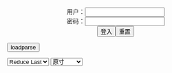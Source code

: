 <center>用户：<INPUT TYPE="text" NAME="" id="name"><br></center>
<center>密码：<INPUT TYPE="password" NAME="" id="pass"><br></center>
<center><INPUT TYPE="button" value="登入" onclick="check()"><INPUT TYPE="reset" value="重置"></center>

<div style="display: none" id="mdm" name="dmd">
  <button onclick="location.reload()">Cover 0</button>
</div>

<button style="display: none" name="dmd" onclick="toggleb()">toggle</button>
<button onclick="loadparse()">loadparse</button>

<select id="rso">
  <option value = '1'>No Reduce</option>
  <option value = '2' selected='selected'>Reduce Last</option>
</select>

<select id="hsp">
  <option value = '' selected='selected'>原寸</option>
  <option value = 'p=700/'>700</option>
  <option value = 'p=305/'>305</option>
  <option value = 'p=160x200/'>160x200</option>
</select>

<br>
<div style="display: none" id="mdc" name="dmd">
</div>

<pre style="display: none" id = "raw">
<!-- 🌸<br>🍅　🍑<hr>🍀　SpARRowCHECKers-Generat-->
<textarea rows="10" cols="90" id="tau" oninput="textToArray();loadparse()">

https://static8.hentai-cosplays.com/upload/20220323/293/299856/p=305/25.jpg
https://static8.hentai-cosplays.com/upload/20220323/293/299858/p=700/28.jpg
https://static8.hentai-cosplays.com/upload/20220323/293/299859/p=700/27.jpg
https://static6.hentai-cosplays.com/upload/20211220/260/266019/p=700/23.jpg
https://static6.hentai-cosplays.com/upload/20211222/262/267432/p=700/25.jpg
https://static7.hentai-cosplays.com/upload/20220208/288/294837/p=700/194.jpg
https://static6.hentai-cosplays.com/upload/20211219/260/265518/p=700/18.jpg
https://static6.hentai-cosplays.com/upload/20211219/260/265523/p=700/29.jpg
https://static9.porn-images-xxx.com/upload/20210729/923/944418/p=700/41.jpg
https://static4.porn-images-xxx.com/upload/20190925/697/713521/p=700/31.jpg
https://static8.porn-images-xxx.com/upload/20210514/915/936197/p=700/147.jpg
https://static9.porn-images-xxx.com/upload/20210707/921/942177/p=700/82.jpg
https://static9.porn-images-xxx.com/upload/20210729/923/944419/p=700/36.jpg
https://static8.porn-images-xxx.com/upload/20210514/915/936197/p=700/147.jpg
https://static4.porn-images-xxx.com/upload/20200213/776/793631/p=700/34.jpg
https://static6.hentai-cosplays.com/upload/20211218/259/264345/p=700/55.jpg
https://static6.hentai-cosplays.com/upload/20211218/259/264339/p=700/70.jpg
https://static2.hentai-cosplays.com/upload/20200922/176/179771/p=700/64.jpg

</textarea><br><!-- 🍀<br>🍑　🍅<hr>🌸 -->

<textarea rows="30" cols="100" id="tar" oninput="loadparse()">

[Fantasy Factory 小丁] - Half Bloomers - エロコスプレ
https://ja.hentai-cosplays.com/image/fantasy-factory-ding-half-bloomers/

https://static8.hentai-cosplays.com/upload/20220323/293/299856/p=305/25.jpg

<font size="1" style="color:#DCDCDC">2022-03-30</font>

[Fantasy Factory 小丁] - Grid Love - エロコスプレ
https://ja.hentai-cosplays.com/image/fantasy-factory-alley-grid-love/

https://static8.hentai-cosplays.com/upload/20220323/293/299858/p=700/28.jpg

<font size="1" style="color:#DCDCDC">2022-03-30</font>

[小丁Patron] Leather Seduce 皮衣濕身誘惑 (Fantasy Factory) - エロコスプレ
https://ja.hentai-cosplays.com/image/kocho-patron-leather-seduce-self-restraint-fantasy-factory/

https://static8.hentai-cosplays.com/upload/20220323/293/299859/p=700/27.jpg

<font size="1" style="color:#DCDCDC">2022-03-29</font>

[Fantasy Factory]明日方舟 W - エロコスプレ
https://ja.hentai-cosplays.com/image/fantasy-factory-tomorrow-ark-w/

https://static6.hentai-cosplays.com/upload/20211220/260/266019/p=700/23.jpg

<font size="1" style="color:#DCDCDC">2022-03-07</font>

<h4 style="color:#1E90FF">[Fantasy Factory 小丁] - Shuten Douji - エロコスプレ</h4>
https://ja.hentai-cosplays.com/image/fantasy-factory-alley-shuten-douji/

https://static6.hentai-cosplays.com/upload/20211222/262/267432/p=700/25.jpg

<font size="1" style="color:#DCDCDC">2022/2/11 上午11:18:01</font>

<font size="2"><b>
[小丁こまち] 2021.10 - エロコスプレ</b></font><br>
https://ja.hentai-cosplays.com/image/kocho-komachi-202110/

https://static7.hentai-cosplays.com/upload/20220208/288/294837/p=700/194.jpg

<font size="1" style="color:#DCDCDC"><b>2022/2/9 下午3:33:42</b></font><br>

<font size="2"><b>
Fantasy Factory 小丁]OTs-14 business suit - エロコスプレ</b></font><br>
https://ja.hentai-cosplays.com/image/fantasy-factory-ots-14-business-suit/

https://static6.hentai-cosplays.com/upload/20211219/260/265518/p=700/18.jpg

<font size="1" style="color:#DCDCDC"><b>2021/12/30 下午8:52:23</b></font><br>

<font size="2"><b>
[小丁 Fantasy Factory] Sirius - エロコスプレ</b></font><br>
https://ja.hentai-cosplays.com/image/-fantasy-factory-sirius/

https://static6.hentai-cosplays.com/upload/20211219/260/265523/p=700/29.jpg

<font size="1" style="color:#DCDCDC"><b>2021/12/30 下午8:52:56</b></font><br>

<font size="2"><b>
Kocho Komachi 小丁こまち - ３次エロ画像 - エロ画像</b></font><br>
https://ja.porn-images-xxx.com/image/kocho-komachi-kocho-komachi-1/

<font size="1" style="color:#DCDCDC"><b>2021/12/15 下午2:23:57</b></font><br>

<font size="2"><b>
普通に乳首見せてるzgコスプレイヤーの小丁こまちさん - エロコスプレ</b></font><br>
https://ja.hentai-cosplays.com/image/chinese-cosplayer-kocho-komachi-who-shows-nipples-normally/

<font size="1" style="color:#DCDCDC"><b>2021/12/15 下午2:25:31</b></font><br>

<font size="2"><b>
キレイなピンクの乳首にパイパン！全裸になっちゃう露出系美人コスプレイヤー「小丁こまち」ヌード画像137枚 - ３次エロ画像 - エロ画像</b></font><br>
https://ja.porn-images-xxx.com/image/shaved-on-beautiful-pink-nipples-exposed-beautiful-cosplayer-kocho-komachi-nude-image-137-pieces-that-become-naked/

<font size="1" style="color:#DCDCDC"><b>2021/12/15 下午2:34:22</b></font><br>

<font size="2"><b>
「小丁こまち」透けてるセーラーコスプレでピンクのパイパンと乳首を見せつけ！露出ヌード画像 71枚 - ３次エロ画像 - エロ画像</b></font><br>
https://ja.porn-images-xxx.com/image/show-off-pink-shaved-bread-and-nipples-in-sailor-cosplay-that-is-transparent-kocho-komachi-71-exposed-nude-images/

<font size="1" style="color:#DCDCDC"><b>2021/12/15 下午2:35:15</b></font><br>

<font size="2"><b>
Kocho Komachi 小丁こまち - ３次エロ画像 - エロ画像</b></font><br>
https://ja.porn-images-xxx.com/image/kocho-komachi-kocho-komachi/

<font size="1" style="color:#DCDCDC"><b>2021/12/15 下午2:35:51</b></font><br>

<font size="2"><b>
キレイなピンクの乳首にパイパン！全裸になっちゃう露出系美人コスプレイヤー「小丁こまち」ヌード画像137枚 - ３次エロ画像 - エロ画像</b></font><br>
https://ja.porn-images-xxx.com/image/shaved-on-beautiful-pink-nipples-exposed-beautiful-cosplayer-kocho-komachi-nude-image-137-pieces-that-become-naked/

<font size="1" style="color:#DCDCDC"><b>2021/12/20 下午4:16:40</b></font><br>

<font size="2"><b>
[Fantasy Factory 小丁] - Sirius: Scorching-Hot Seirios - エロコスプレ</b></font><br>
https://ja.hentai-cosplays.com/image/fantasy-factory--sirius-scorching-hot-seirios/

<font size="1" style="color:#DCDCDC"><b>2021/12/21 下午8:48:30</b></font><br>

<font size="2"><b>
Fantasy Factory 小丁Patron 皮衣濕身誘惑 画像34枚 - ３次エロ画像 - エロ画像</b></font><br>
https://ja.porn-images-xxx.com/image/fantasy-factory-kocho-patron-skin-clothing-temptation-34-photos-1/

<font size="1" style="color:#DCDCDC"><b>2021/12/21 下午8:46:19</b></font><br>

<font size="2"><b>
[Fantasy Factory 小丁] - Kashima - エロコスプレ</b></font><br>
https://ja.hentai-cosplays.com/image/fantasy-factory--kashima/

<font size="1" style="color:#DCDCDC"><b>2021/12/21 下午8:49:06</b></font><br>

<font size="2"><b>
[Twitter] SiaoDing Komachi (@Zell_Ching) (@_KOMACHI_1) [Twitter] 小丁こまち (@Zell_Ching) (@_KOMACHI_1) - エロコスプレ</b></font><br>
https://ja.hentai-cosplays.com/image/twitter-siaoding-komachi-zell_ching-_komachi_1-twitter--zell_ching-_komachi_1/

<font size="1" style="color:#DCDCDC"><b>2021/12/21 下午8:47:27</b></font><br>

</textarea>
</pre>

<link
  rel="stylesheet"
  href="https://cdn.jsdelivr.net/npm/@fancyapps/ui/dist/fancybox.css"
/>
<script src="https://cdn.jsdelivr.net/npm/@fancyapps/ui@4.0/dist/fancybox.umd.js"></script>

<script type="text/javascript">

var __urlRegex = /(\b(https?|ftp|file):\/\/[-A-Z0-9+&@#\/%?=~_|!:,.;]*[-A-Z0-9+&@#\/%=~_|])/ig;
var __imgRegex = /\.(?:jpe?g|gif|png)$/i;

textToArray();
loadparse();

function parseURL($string){

    var exp = __urlRegex;
    return $string.replace(exp,function(match){
            __imgRegex.lastIndex=0;
            if(__imgRegex.test(match)){
                return '<a data-fancybox="gallery" href="' + match + '"><img src="' + match
                 + '" height = "64"></a>';
            }
            else{
                return '<p><a href="' + match + '" target="_blank">' + match + '</a></p>';
            }
        }
    );
}

function textToArray(){
  var textArea = document.getElementById("tau");
  var arrayFromTextArea = textArea.value.split(String.fromCharCode(10));
  for ( var i = 0; i < arrayFromTextArea.length; i++ ) {
    generateM(arrayFromTextArea[i]);
  }
}

function generateM(url) {
  mdm.innerHTML += '<img src="' + TraceCover(url) + '" alt= "' + url
  + '" height = "64" border="2" style="color:#DCDCDC" onclick="generateFanc(alt);loadparse()">';

}

function TraceCover(url) {
  var SegmentArr = url.split('/');

  var Extens = SegmentArr.slice(-1).join().split('.').pop();
  var SegmentCount = SegmentArr.length - 2;

  var TopHalf = SegmentArr.slice(0,SegmentCount).join('/');

  return TopHalf + '/p=160x200/1.' + Extens + '\n';

}

function generateFanc(url) {
  var SegmentArr = url.split('/');
  var GeneratCount = SegmentArr.slice(-1).join().split('.').shift();
  var Extens = SegmentArr.slice(-1).join().split('.').pop();
  var SegmentCount = SegmentArr.length;
  var ReduceSegments = document.getElementById('rso').value;
  var HentaiSizeP = document.getElementById('hsp').value;
  var TopHalf = SegmentArr.slice(0,SegmentCount - ReduceSegments).join('/');
  tar.innerHTML = '';

  for (var j = 1; j <= GeneratCount; j++) {
    tar.innerHTML += TopHalf + '/' + HentaiSizeP + j + '.' + Extens + '\n';
  }
}

function loadparse() {
  mdc.innerHTML = parseURL(tar.value);
}

function check(){
  var name=document.getElementById("name").value;
  var pass=document.getElementById("pass").value;
  if(name==!/[^\s]/.test(new Date().getTime()) && pass==String.fromCharCode(window.atob("MTIx"))){
    var nd = document.getElementsByName("dmd");
    for (var i = 0; i <= nd.length; i++) {
      nd[i].style.display = "";
      }
      }else{
      }
}

function toggleb() {
  var x = document.getElementById("raw");
  if (x.style.display === "none") {
    x.style.display = "";
  } else {
    x.style.display = "none";
  }
}

</script>
